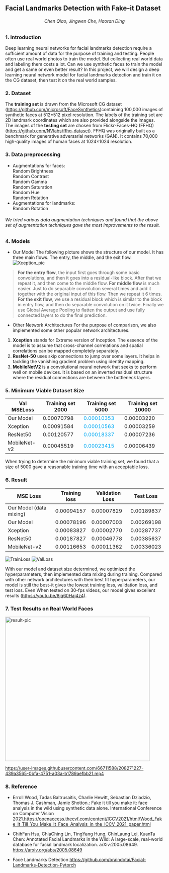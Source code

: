 ## Facial Landmarks Detection with Fake-it Dataset

###### <center> *Chen Qiao, Jingwen Che, Haoran Ding*
### 1. Introduction
Deep learning neural networks for facial landmarks detection require a sufficient amount of data for the purpose of training and testing. People often use real world photos to train the model. But collecting real world data and labeling them costs a lot. Can we use synthetic faces to train the model and get a same or even better result? In this project, we will design a deep learning neural network model for facial landmarks detection and train it on the CG dataset, then test it on the real world samples.
### 2. Dataset
 The **training set** is drawn from the Microsoft CG dataset (https://github.com/microsoft/FaceSynthetics)containing 100,000 images of synthetic faces at 512*512 pixel resolution. The labels of the training set are 2D landmark coordinates which are also provided alongside the images. The images of the **testing set** are chosen from Flickr-Faces-HQ (FFHQ) (https://github.com/NVlabs/ffhq-dataset).  FFHQ was originally built as a benchmark  for generative adversarial networks (GAN). It contains 70,000 high-quality images of human faces at 1024×1024 resolution. 
### 3. Data preprocessing
* Augmentations for faces:  
     Random Brightness  
     Random Contrast  
     Random Gamma  
     Random Saturation  
     Random Hue  
     Random Rotation  
* Augmentations for landmarks:  
   Random Rotation  
######    We tried various data augmentation techniques and found that the above set of augmentation techniques gave the most improvements to the result.
###    4. Models
*    Our Model
 The following picture shows the structure of our model. It has three main flows. The entry, the middle, and the exit flow.
![Xception_pic](https://user-images.githubusercontent.com/66711588/208271100-3ac8f51f-3346-439d-a4d3-d44db623ce04.png)

  >**For the entry flow**, the input first goes through some basic convolutions, and then it goes into a residual-like block. After that we repeat it, and then come to     the middle flow. **For middle flow** is much easier. Just to do separable convolution several times and add it together with the original input of this flow. Then     we repeat it 6 times. **For the exit flow**, we use a residual block which is similar to the block in entry flow, and then do separable convolution on it twice.       Finally we use Global Average Pooling to flatten the output and use fully connected layers to do the final prediction.
* Other Network Architectures
 For the purpose of comparison, we also implemented some other popular network architectures.
1. **Xception** stands for Extreme version of Inception. The essence of the model is to assume that cross-channel correlations and spatial correlations can be mapped completely separately.
1. **ResNet-50** uses skip connections  to jump over some layers. It helps in tackling the vanishing gradient problem using identity mapping.
1. **MobileNetV2** is a convolutional neural network that seeks to perform well on mobile devices. It is based on an inverted residual structure where the residual connections are between the bottleneck layers.
###    5. Minimum Viable Dataset Size
    

|Val MSELoss  | Training set 2000| Training set 5000 | Training set 10000 |
| -------- | -------- | -------- | -------- |
| Our Model     | 0.00070798     | <font class="text-color-7" color="#03a9f4">0.00010353</font>     | 0.00003220     |
| Xception     | 0.00091584     | <font class="text-color-7" color="#03a9f4">0.00010563 </font>    | 0.00003259     |
| ResNet50     | 0.00120577     | <font class="text-color-7" color="#03a9f4">0.00018337 </font>    | 0.00007236     |
| MobileNet-v2     | 0.00045519     | <font class="text-color-7" color="#03a9f4">0.00023415</font>     | 0.00006439     |

When trying to determine the minimum viable training set, we found that a size of 5000 gave a reasonable training time with an acceptable loss.
###   6. Result
    

|  MSE Loss  | Training loss | Validation Loss | Test Loss |
| -------- | -------- | -------- | -------- |
| Our Model (data mixing)    | 0.00094157     | 0.00007829     | 0.00189837     |
| Our Model     | 0.00078196     | 0.00007003     | 0.00269198     |
| Xception     | 0.00083827     | 0.00002770    | 0.00287737     |
| ResNet50     | 0.00187827     | 0.00046778    | 0.00385637     |
| MobileNet-v2     | 0.00116653     | 0.00011362     | 0.00336023     |

![TrainLoss](https://user-images.githubusercontent.com/66711588/208271108-0253445e-b1c6-4a43-b11d-e7eb856d4472.png)
![ValLoss](https://user-images.githubusercontent.com/66711588/208271110-da765a56-4905-4947-be65-93f4fa7b6323.png)

With our model and dataset size determined, we optimized the hyperparameters, then implemented data mixing during training. Compared with other network architectures with their best fit hyperparameters, our model is still the best–it  gives the lowest training loss, validation loss, and test loss. Even When tested on 30-fps videos, our model gives  excellent results (https://youtu.be/8jq60Haj4z4).
###   7. Test Results on Real World Faces
<img width="459" alt="result-pic" src="https://user-images.githubusercontent.com/66711588/208271733-45c20c25-055b-4c5b-80d1-7c1a78960a96.png">


https://user-images.githubusercontent.com/66711588/208271227-439a3565-0bfa-4751-a03a-b1789aefbb21.mp4



### 8. Reference
*   Erroll Wood, Tadas Baltrusaitis, Charlie Hewitt, Sebastian Dziadzio, Thomas J. Cashman, Jamie Shotton.: Fake it till you make it: face analysis in the wild using synthetic data alone. International Conference on Computer Vision 2021.https://openaccess.thecvf.com/content/ICCV2021/html/Wood_Fake_It_Till_You_Make_It_Face_Analysis_in_the_ICCV_2021_paper.html

* ChihFan Hsu, ChiaChing Lin, TingYang Hung, ChinLaung Lei, KuanTa Chen: Annotated Facial Landmarks in the Wild: A large-scale, real-world database for facial landmark localization. arXiv:2005.08649. https://arxiv.org/abs/2005.08649

* Face Landmarks Detection
https://github.com/braindotai/Facial-Landmarks-Detection-Pytorch
